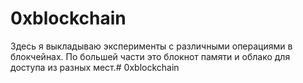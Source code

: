 # 0xblockchain

Здесь я выкладываю эксперименты с различными операциями в блокчейнах. 
По большей части это блокнот памяти и облако для доступа из разных мест.# 0xblockchain
